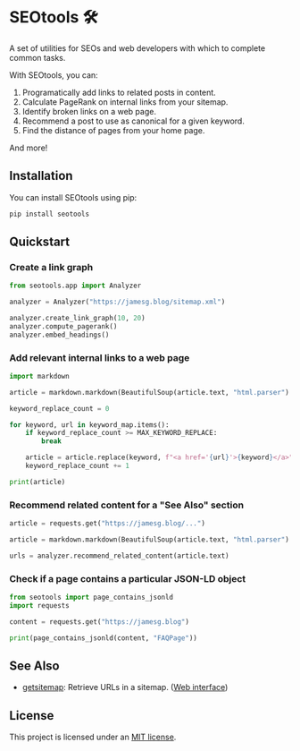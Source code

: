 # SEOtools 🛠️

A set of utilities for SEOs and web developers with which to complete common tasks.

With SEOtools, you can:

1. Programatically add links to related posts in content.
2. Calculate PageRank on internal links from your sitemap.
3. Identify broken links on a web page.
4. Recommend a post to use as canonical for a given keyword.
5. Find the distance of pages from your home page.

And more!

## Installation

You can install SEOtools using pip:

```bash
pip install seotools
```

## Quickstart

### Create a link graph

```python
from seotools.app import Analyzer

analyzer = Analyzer("https://jamesg.blog/sitemap.xml")

analyzer.create_link_graph(10, 20)
analyzer.compute_pagerank()
analyzer.embed_headings()
```

### Add relevant internal links to a web page

```python
import markdown

article = markdown.markdown(BeautifulSoup(article.text, "html.parser").get_text())

keyword_replace_count = 0

for keyword, url in keyword_map.items():
    if keyword_replace_count >= MAX_KEYWORD_REPLACE:
        break

    article = article.replace(keyword, f"<a href='{url}'>{keyword}</a>", 1)
    keyword_replace_count += 1

print(article)
```

### Recommend related content for a "See Also" section

```python
article = requests.get("https://jamesg.blog/...")

article = markdown.markdown(BeautifulSoup(article.text, "html.parser").get_text())

urls = analyzer.recommend_related_content(article.text)
```

### Check if a page contains a particular JSON-LD object

```python
from seotools import page_contains_jsonld
import requests

content = requests.get("https://jamesg.blog")

print(page_contains_jsonld(content, "FAQPage"))
```

## See Also

- [getsitemap](https://github.com/capjamesg/getsitemap): Retrieve URLs in a sitemap. ([Web interface](https://getsitemapurls.com))

## License

This project is licensed under an [MIT license](https://github.com/capjamesg/SEOtools/blob/main/LICENSE).